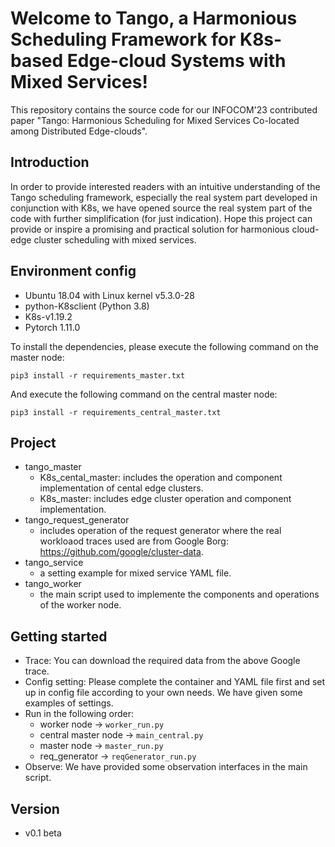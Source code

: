 Welcome to Tango, a Harmonious Scheduling Framework for K8s-based Edge-cloud Systems with Mixed Services!
==================================

This repository contains the source code for our INFOCOM'23 contributed paper "Tango: Harmonious Scheduling for Mixed Services Co-located among Distributed Edge-clouds".

## Introduction
In order to provide interested readers with an intuitive understanding of the Tango scheduling framework, especially the real system part developed in conjunction with K8s, we have opened source the real system part of the code with further simplification (for just indication). Hope this project can provide or inspire a promising and practical solution for harmonious cloud-edge cluster scheduling with mixed services.


## Environment config
- Ubuntu 18.04 with Linux kernel v5.3.0-28
- python-K8sclient (Python 3.8)
- K8s-v1.19.2
- Pytorch 1.11.0

To install the dependencies, please execute the following command on the master node:

```
pip3 install -r requirements_master.txt
```

And execute the following command on the central master node:

```
pip3 install -r requirements_central_master.txt
```

## Project
- tango_master
    - K8s_cental_master: includes the operation and component implementation of cental edge clusters.
    - K8s_master: includes edge cluster operation and component implementation.
- tango_request_generator
    - includes operation of the request generator where the real workloaod traces used are from Google Borg: https://github.com/google/cluster-data.
- tango_service
    - a setting example for mixed service YAML file.
- tango_worker
    - the main script used to implemente the components and operations of the worker node.
    
## Getting started

- Trace: You can download the required data from the above Google trace.
- Config setting: Please complete the container and YAML file first and set up in config file according to your own needs. We have given some examples of settings.
- Run in the following order:  
    - worker node -> `worker_run.py`
    - central master node -> `main_central.py`
    - master node -> `master_run.py`
    - req_generator -> `reqGenerator_run.py`
- Observe: We have provided some observation interfaces in the main script.

## Version
- v0.1 beta
